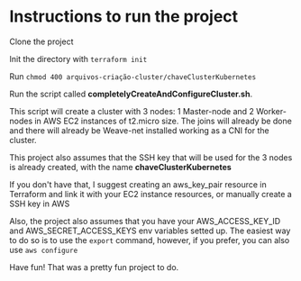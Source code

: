 # Instructions to run the project

Clone the project

Init the directory with `terraform init`

Run `chmod 400 arquivos-criação-cluster/chaveClusterKubernetes`

Run the script called **completelyCreateAndConfigureCluster.sh**. 

This script will create a cluster with 3 nodes: 1 Master-node and 2 Worker-nodes in AWS EC2 instances of t2.micro size. The joins will already be done and there will already be Weave-net installed working as a CNI for the cluster.

This project also assumes that the SSH key that will be used for the 3 nodes is already created, with the name **chaveClusterKubernetes**

If you don't have that, I suggest creating an aws_key_pair resource in Terraform and link it with your EC2 instance resources, or manually create a SSH key in AWS

Also, the project also assumes that you have your AWS_ACCESS_KEY_ID and AWS_SECRET_ACCESS_KEYS env variables setted up. The easiest way to do so is to use the `export` command, however, if you prefer, you can also use `aws configure`

Have fun! That was a pretty fun project to do.

